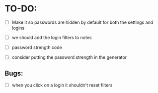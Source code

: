 # TO-DO:
- [ ] Make it so passwords are hidden by default for both the settings and logins
- [ ] we should add the login filters to notes
- [ ] password strength code
- [ ] consider putting the password strength in the generator
 

## Bugs:
- [ ] when you click on a login it shouldn't reset filters
